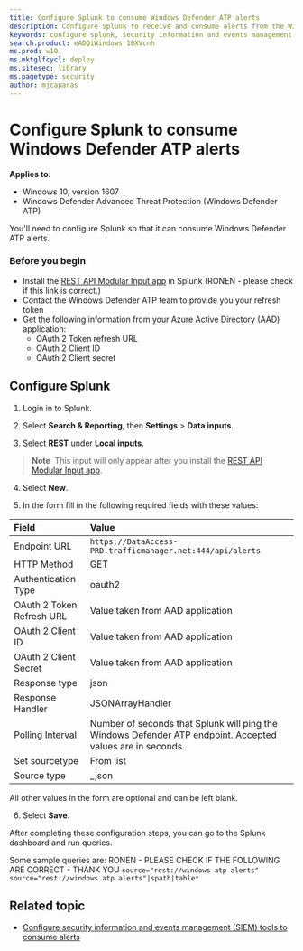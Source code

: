 ```yaml
---
title: Configure Splunk to consume Windows Defender ATP alerts
description: Configure Splunk to receive and consume alerts from the Windows Defender ATP portal.
keywords: configure splunk, security information and events management tools, splunk
search.product: eADQiWindows 10XVcnh
ms.prod: w10
ms.mktglfcycl: deploy
ms.sitesec: library
ms.pagetype: security
author: mjcaparas
---
```


# Configure Splunk to consume Windows Defender ATP alerts

**Applies to:**

- Windows 10, version 1607
- Windows Defender Advanced Threat Protection (Windows Defender ATP)

You'll need to configure Splunk so that it can consume Windows Defender ATP alerts. 

### Before you begin

- Install the [REST API Modular Input app](https://splunkbase.splunk.com/app/1546/) in Splunk (RONEN - please check if this link is correct.)
- Contact the Windows Defender ATP team to provide you your refresh token
- Get the following information from your Azure Active Directory (AAD) application:
    - OAuth 2 Token refresh URL
    - OAuth 2 Client ID
    - OAuth 2 Client secret

## Configure Splunk

1. Login in to Splunk.

2. Select **Search & Reporting**, then **Settings** > **Data inputs**.

3. Select **REST** under **Local inputs**.
> **Note**&nbsp;&nbsp;This input will only appear after you install the [REST API Modular Input app](https://splunkbase.splunk.com/app/1546/).

4. Select **New**. 

5. In the form fill in the following required fields with these values:

Field | Value
:---|:---
Endpoint URL | `https://DataAccess-PRD.trafficmanager.net:444/api/alerts`
HTTP Method | GET
Authentication Type | oauth2
OAuth 2 Token Refresh URL | Value taken from AAD application
OAuth 2 Client ID |  Value taken from AAD application
OAuth 2 Client Secret | Value taken from AAD application
Response type | json
Response Handler | JSONArrayHandler
Polling Interval | Number of seconds that Splunk will ping the Windows Defender ATP endpoint. Accepted values are in seconds.
Set sourcetype | From list
Source type | _json

All other values in the form are optional and can be left blank.

6. Select **Save**. 

After completing these configuration steps, you can go to the Splunk dashboard and run queries. 

Some sample queries are: RONEN - PLEASE CHECK IF THE FOLLOWING ARE CORRECT - THANK YOU
```source="rest://windows atp alerts"```
```source="rest://windows atp alerts"|spath|table*```


## Related topic
- [Configure security information and events management (SIEM) tools to consume alerts](configure-siem-windows-defender-advanced-threat-protection.md)
